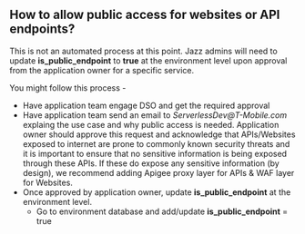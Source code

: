 ## How to allow public access for websites or API endpoints?

This is not an automated process at this point. Jazz admins will need to update **is_public_endpoint** to **true** at the environment level upon approval from the application owner for a specific service.

You might follow this process - 

- Have application team engage DSO and get the required approval
- Have application team send an email to _ServerlessDev@T-Mobile.com_ explaing the use case and why public access is needed. Application owner should approve this request and acknowledge that APIs/Websites exposed to internet are prone to commonly known security threats and it is important to ensure that no sensitive information is being exposed through these APIs. If these do expose any sensitive information (by design), we recommend adding Apigee proxy layer for APIs & WAF layer for Websites.
- Once approved by application owner, update **is_public_endpoint** at the environment level.
    - Go to environment database and add/update **is_public_endpoint** = true

